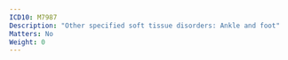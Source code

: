 ```yaml
---
ICD10: M7987
Description: "Other specified soft tissue disorders: Ankle and foot"
Matters: No
Weight: 0
---
```

